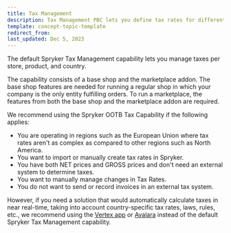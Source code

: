 ```yaml
---
title: Tax Management
description: Tax Management PBC lets you define tax rates for different stores and products
template: concept-topic-template
redirect_from:
last_updated: Dec 5, 2023
---
```


The default Spryker Tax Management capability lets you manage taxes per store, product, and country.

The capability consists of a base shop and the marketplace addon. The base shop features are needed for running a regular shop in which your company is the only entity fulfilling orders. To run a marketplace, the features from both the base shop and the marketplace addon are required.

We recommend using the Spryker OOTB Tax Capability if the following applies:

- You are operating in regions such as the European Union where tax rates aren't as complex as compared to other regions such as North America.
- You want to import or manually create tax rates in Spryker.
- You have both NET prices and GROSS prices and don't need an external system to determine taxes.
- You want to manually manage changes in Tax Rates.
- You do not want to send or record invoices in an external tax system.

However, if you need a solution that would automatically calculate taxes in near real-time, taking into account country-specific tax rates, laws, rules, etc., we recommend using the [Vertex app](/docs/pbc/all/tax-management/{{page.version}}/base-shop/third-party-integrations/vertex/vertex.html) or [Avalara](/docs/pbc/all/tax-management/{{page.version}}/base-shop/third-party-integrations/avalara/avalara.html) instead of the default Spryker Tax Management capability.
